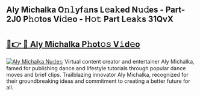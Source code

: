 ## Aly Michalka O𝚗𝚕yf𝚊ns L𝚎a𝚔ed N𝚞𝚍es - Part-2J0 P𝚑𝚘tos Vi𝚍𝚎o - H𝚘𝚝 Part L𝚎a𝚔s 31QvX

# <h2><a href="http://kf1qg72.oniu.top/?m=Aly+Michalka">🔗👉 🔴 Aly Michalka P𝚑ot𝚘𝚜 V𝚒d𝚎o</a></h2>

[![Aly Michalka Nu𝚍e𝚜](https://i.imgur.com/0qMVB7G.gif)](http://kf1qg72.oniu.top/?m=Aly+Michalka)
Virtual content creator and entertainer Aly Michalka, famed for publishing dance and lifestyle tutorials through popular dance moves and brief clips. Trailblazing innovator Aly Michalka, recognized for their groundbreaking ideas and commitment to creating a better future for all.  
